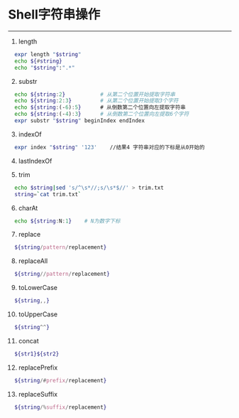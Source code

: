 # Shell字符串操作
---

1. length
```bash
  expr length "$string"
  echo ${#string}
  echo "$string":".*"
```

2. substr
```bash
  echo ${string:2}           # 从第二个位置开始提取字符串
  echo ${string:2:3}         # 从第二个位置开始提取3个字符
  echo ${string:(-6):5}      # 从倒数第二个位置向左提取字符串
  echo ${string:(-4):3}      # 从倒数第二个位置向左提取6个字符
  expr substr "$string" beginIndex endIndex
```
3. indexOf
```bash
  expr index "$string" '123'    //结果4 字符串对应的下标是从0开始的
```
4. lastIndexOf

5. trim
```bash
  echo $string|sed 's/^\s*//;s/\s*$//' > trim.txt
  string=`cat trim.txt`
```
6. charAt
```bash
  echo ${string:N:1}	# N为数字下标
```
7. replace
```bash
  ${string/pattern/replacement}
```
8. replaceAll
```bash
  ${string//pattern/replacement}
```
9. toLowerCase
```bash
  ${string,,}
```
10. toUpperCase
```bash
  ${string^^}
```
11. concat
```bash
  ${str1}${str2}
```
12. replacePrefix
```bash
  ${string/#prefix/replacement}
```
13. replaceSuffix
```bash
  ${string/%suffix/replacement}
```
